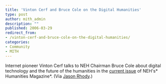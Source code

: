 ```yaml
---
title: 'Vinton Cerf and Bruce Cole on the Digital Humanities'
type: post
author: mith_admin
description: ""
published: 2006-03-29
redirect_from: 
- /vinton-cerf-and-bruce-cole-on-the-digital-humanities/
categories:
- Community
- MITH
---
```

Internet pioneer Vinton Cerf talks to NEH Chairman Bruce Cole about digital technology and the future of the humanities in the [current issue](http://www.neh.gov/news/humanities.html) of NEH's* Humanities Magazine*. (Via [Jason Rhody](http://misc.wordherders.net/archives/005652.html).)
